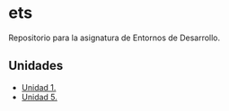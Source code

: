 # ets
Repositorio para la asignatura de Entornos de Desarrollo.
## Unidades
- [Unidad 1.](Unidad-1)
- [Unidad 5.](Unidad-5)
